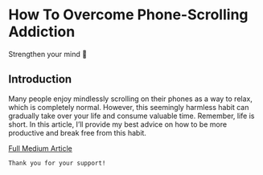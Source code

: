# How To Overcome Phone-Scrolling Addiction

Strengthen your mind 🧠

## Introduction

Many people enjoy mindlessly scrolling on their phones as a way to relax, which is completely normal. However, this seemingly harmless habit can gradually take over your life and consume valuable time. Remember, life is short. In this article, I’ll provide my best advice on how to be more productive and break free from this habit.

[Full Medium Article](https://medium.com/@fedcal/how-to-overcome-phone-scrolling-addiction-edb0e33607d2)

```
Thank you for your support!
```
